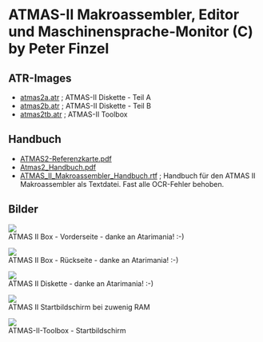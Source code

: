 # ATMAS-II Makroassembler, Editor und Maschinensprache-Monitor (C) by Peter Finzel  
  
## ATR-Images  
- [atmas2a.atr](attachments/atmas2a.atr) ; ATMAS-II Diskette - Teil A  
- [atmas2b.atr](attachments/atmas2b.atr) ; ATMAS-II Diskette - Teil B  
- [atmas2tb.atr](attachments/atmas2tb.atr) ; ATMAS-II Toolbox  
  
## Handbuch  
- [ATMAS2-Referenzkarte.pdf](attachments/ATMAS2-Referenzkarte.pdf)  
- [Atmas2_Handbuch.pdf](attachments/Atmas2_Handbuch.pdf)  
- [ATMAS_II_Makroassembler_Handbuch.rtf](attachments/ATMAS_II_Makroassembler_Handbuch.rtf) ; Handbuch für den ATMAS II Makroassembler als Textdatei. Fast alle OCR-Fehler behoben.  
  
## Bilder  
![](attachments/Cover.jpg)  
ATMAS II Box - Vorderseite - danke an Atarimania! :-)  
  
![](attachments/Back.jpg)  
ATMAS II Box - Rückseite - danke an Atarimania! :-)  
  
![](attachments/Atmas2_disk.jpg)  
ATMAS II Diskette - danke an Atarimania! :-)  
  
![](attachments/ATMAS-II-48K.jpg)  
ATMAS II Startbildschirm bei zuwenig RAM  
  
![](attachments/ATMAS-II-Toolbox.jpg)  
ATMAS-II-Toolbox - Startbildschirm  
